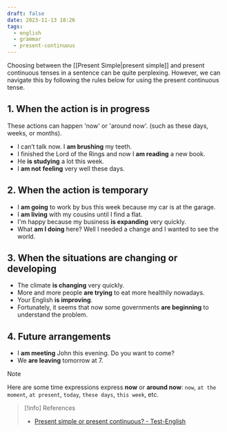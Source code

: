 ```yaml
---
draft: false
date: 2023-11-13 18:26
tags:
  - english
  - grammar
  - present-continuous
---
```


Choosing between the [[Present Simple|present simple]] and present continuous tenses in a sentence can be quite perplexing. However, we can navigate this by following the rules below for using the present continuous tense.

## 1. When the action is in progress
These actions can happen 'now' or 'around now'. (such as these days, weeks, or months).
- I can’t talk now. I **am brushing** my teeth.
- I finished the Lord of the Rings and now I **am reading** a new book.
- He **is studying** a lot this week.
- I **am not** **feeling** very well these days.

## 2. When the action is temporary
- I **am going** to work by bus this week because my car is at the garage. 
- I **am living** with my cousins until I find a flat.
- I'm happy because my business **is expanding** very quickly.
- What **am I doing** here? Well I needed a change and I wanted to see the world.

## 3. When the situations are changing or developing
- The climate **is changing** very quickly.
- More and more people **are trying** to eat more healthily nowadays.
- Your English **is improving**.
- Fortunately, it seems that now some governments **are beginning** to understand the problem.

## 4. Future arrangements
- I **am meeting** John this evening. Do you want to come?
- We **are leaving** tomorrow at 7. 


> [!note]
> Here are some time expressions express **now** or **around now**: `now`, `at the moment`, `at present`, `today`, `these days`, `this week`, etc.

> [!info] References
> - [Present simple or present continuous? - Test-English](https://test-english.com/grammar-points/a1/present-simple-present-continuous)